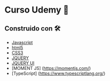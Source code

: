 # Curso Udemy 🚀

## Construido con 🛠️

* [Javascript](https://www.javascript.com/)
* [html5](https://es.wikipedia.org/wiki/HTML5)
* [CSS3](https://developer.mozilla.org/es/docs/Web/CSS)
* [JQUERY](https://jquery.com/)
* [JQUERY UI](https://jqueryui.com/)
* [MOMENT JS] (https://momentjs.com/)
* [TypeScript] (https://www.typescriptlang.org/)